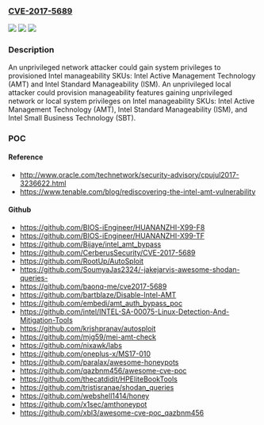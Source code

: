 ### [CVE-2017-5689](https://cve.mitre.org/cgi-bin/cvename.cgi?name=CVE-2017-5689)
![](https://img.shields.io/static/v1?label=Product&message=Intel%20Active%20Mangement%20Technology%2C%20Intel%20Small%20Business%20Technology%2C%20Intel%20Standard%20Manageability&color=blue)
![](https://img.shields.io/static/v1?label=Version&message=n%2Fa&color=blue)
![](https://img.shields.io/static/v1?label=Vulnerability&message=Escalation%20of%20Privilege&color=brighgreen)

### Description

An unprivileged network attacker could gain system privileges to provisioned Intel manageability SKUs: Intel Active Management Technology (AMT) and Intel Standard Manageability (ISM). An unprivileged local attacker could provision manageability features gaining unprivileged network or local system privileges on Intel manageability SKUs: Intel Active Management Technology (AMT), Intel Standard Manageability (ISM), and Intel Small Business Technology (SBT).

### POC

#### Reference
- http://www.oracle.com/technetwork/security-advisory/cpujul2017-3236622.html
- https://www.tenable.com/blog/rediscovering-the-intel-amt-vulnerability

#### Github
- https://github.com/BIOS-iEngineer/HUANANZHI-X99-F8
- https://github.com/BIOS-iEngineer/HUANANZHI-X99-TF
- https://github.com/Bijaye/intel_amt_bypass
- https://github.com/CerberusSecurity/CVE-2017-5689
- https://github.com/RootUp/AutoSploit
- https://github.com/SoumyaJas2324/-jakejarvis-awesome-shodan-queries-
- https://github.com/baonq-me/cve2017-5689
- https://github.com/bartblaze/Disable-Intel-AMT
- https://github.com/embedi/amt_auth_bypass_poc
- https://github.com/intel/INTEL-SA-00075-Linux-Detection-And-Mitigation-Tools
- https://github.com/krishpranav/autosploit
- https://github.com/mjg59/mei-amt-check
- https://github.com/nixawk/labs
- https://github.com/oneplus-x/MS17-010
- https://github.com/paralax/awesome-honeypots
- https://github.com/qazbnm456/awesome-cve-poc
- https://github.com/thecatdidit/HPEliteBookTools
- https://github.com/tristisranae/shodan_queries
- https://github.com/webshell1414/honey
- https://github.com/x1sec/amthoneypot
- https://github.com/xbl3/awesome-cve-poc_qazbnm456

